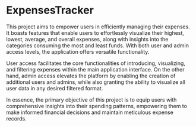 # ExpensesTracker

This project aims to empower users in efficiently managing their expenses. It boasts features that enable users to effortlessly visualize their highest, lowest, average, and overall expenses, along with insights into the categories consuming the most and least funds. With both user and admin access levels, the application offers versatile functionality.

User access facilitates the core functionalities of introducing, visualizing, and filtering expenses within the main application interface. On the other hand, admin access elevates the platform by enabling the creation of additional users and admins, while also granting the ability to visualize all user data in any desired filtered format.

In essence, the primary objective of this project is to equip users with comprehensive insights into their spending patterns, empowering them to make informed financial decisions and maintain meticulous expense records.
